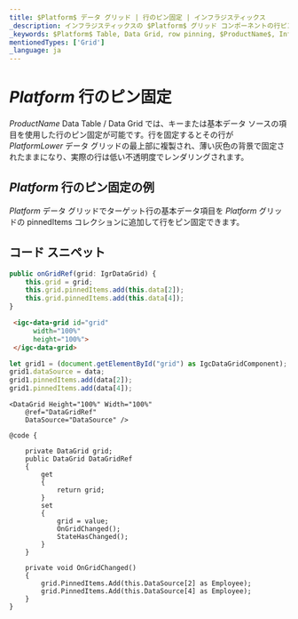 ```yaml
---
title: $Platform$ データ グリッド | 行のピン固定 | インフラジスティックス
_description: インフラジスティックスの $Platform$ グリッド コンポーネントの行ピン固定機能を使用し、豊富で使いやすい API によって、行変更の順序をロックします。$ProductName$ テーブルのサンプルを是非お試しください!
_keywords: $Platform$ Table, Data Grid, row pinning, $ProductName$, Infragistics, $Platform$ テーブル, データ グリッド, 行のピン固定, インフラジスティックス
mentionedTypes: ['Grid']
_language: ja
---
```


# $Platform$ 行のピン固定

$ProductName$ Data Table / Data Grid では、キーまたは基本データ ソースの項目を使用した行のピン固定が可能です。行を固定するとその行が $PlatformLower$ データ グリッドの最上部に複製され、薄い灰色の背景で固定されたままになり、実際の行は低い不透明度でレンダリングされます。

## $Platform$ 行のピン固定の例


<code-view style="height: 600px"
           data-demos-base-url="{environment:demosBaseUrl}"
           iframe-src="{environment:demosBaseUrl}/grids/data-grid-row-pinning"
           alt="$Platform$ 行のピン固定の例"
           github-src="grids/data-grid/row-pinning">
</code-view>

<div class="divider--half"></div>

$Platform$ データ グリッドでターゲット行の基本データ項目を $Platform$ グリッドの pinnedItems コレクションに追加して行をピン固定できます。

## コード スニペット

```ts
public onGridRef(grid: IgrDataGrid) {
    this.grid = grid;
    this.grid.pinnedItems.add(this.data[2]);
    this.grid.pinnedItems.add(this.data[4]);
}
```

```html
 <igc-data-grid id="grid"
      width="100%"
      height="100%">
 </igc-data-grid>
```

```ts
let grid1 = (document.getElementById("grid") as IgcDataGridComponent);
grid1.dataSource = data;
grid1.pinnedItems.add(data[2]);
grid1.pinnedItems.add(data[4]);
```

```razor
<DataGrid Height="100%" Width="100%"
    @ref="DataGridRef"
    DataSource="DataSource" />

@code {

    private DataGrid grid;
    public DataGrid DataGridRef
    {
        get
        {
            return grid;
        }
        set
        {
            grid = value;
            OnGridChanged();
            StateHasChanged();
        }
    }

    private void OnGridChanged()
    {
        grid.PinnedItems.Add(this.DataSource[2] as Employee);
        grid.PinnedItems.Add(this.DataSource[4] as Employee);
    }
}
```